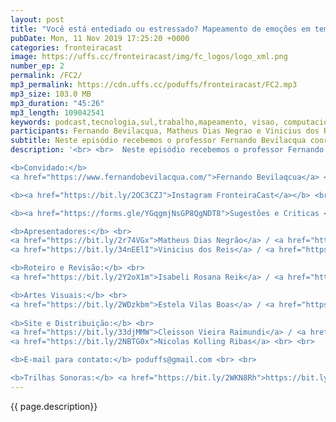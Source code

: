 ```yaml
---
layout: post
title: "Você está entediado ou estressado? Mapeamento de emoções em tempo-real para melhorar a sua jogatina"
pubDate: Mon, 11 Nov 2019 17:25:20 +0000
categories: fronteiracast
image: https://uffs.cc/fronteiracast/img/fc_logos/logo_xml.png
number_ep: 2
permalink: /FC2/
mp3_permalink: https://cdn.uffs.cc/poduffs/fronteiracast/FC2.mp3
mp3_size: 103.0 MB
mp3_duration: "45:26"
mp3_length: 109042541
keywords: podcast,tecnologia,sul,trabalho,mapeamento, visao, computacional,computação,fronteira,uffs
participants: Fernando Bevilacqua, Matheus Dias Negrao e Vinicius dos Reis
subtitle: Neste episódio recebemos o professor Fernando Bevilacqua coordenador do curso de Computação para falar sobre sua pesquisa de detecção de emoções em tempo-real aplicada a area de jogos.
description: '<br> <br>  Neste episódio recebemos o professor Fernando Bevilacqua coordenador do curso de Computação para falar sobre sua pesquisa de detecção de emoções em tempo-real aplicada a área de jogos. Com uso de técnicas de visão computacional e machine learning é possivel melhorar a experiencia durante uma jogatina. <br> <br>

<b>Convidado:</b> 
<a href="https://www.fernandobevilacqua.com/">Fernando Bevilaqcua</a> <br> <br>

<b><a href="https://bit.ly/2OC3CZJ">Instagram FronteiraCast</a></b> <br> <br>

<b><a href="https://forms.gle/YGqgmjNsGP8QgNDT8">Sugestões e Criticas </a></b> <br> <br>

<b>Apresentadores:</b> <br>
<a href="https://bit.ly/2r74VGx">Matheus Dias Negrão</a> / <a href="https://bit.ly/2rEOrG8">Instagram</a> <br>
<a href="https://bit.ly/34nEElI">Vinicius dos Reis</a> / <a href="https://bit.ly/2R5BEHi">Instagram</a> <br>

<b>Roteiro e Revisão:</b> <br>
<a href="https://bit.ly/2Y2oX1m">Isabeli Rosana Reik</a> / <a href="https://bit.ly/35QCxHX">Instagram</a> <br> <br> 

<b>Artes Visuais:</b> <br>
<a href="https://bit.ly/2WDzkbm">Estela Vilas Boas</a> / <a href="https://bit.ly/2NK7aaK">Instagram</a> <br> <br> 
 
<b>Site e Distribuição:</b> <br>
<a href="https://bit.ly/33djMMW">Cleisson Vieira Raimundi</a> / <a href="https://bit.ly/37U5J2s">Instagram</a> <br> 
<a href="https://bit.ly/2NBTG0x">Nicolas Kolling Ribas</a> <br> <br>

<b>E-mail para contato:</b> poduffs@gmail.com <br> <br>

<b>Trilhas Sonoras:</b> <a href="https://bit.ly/2WKN8Rh">https://bit.ly/2WKN8Rh</a> e <a href="https://bit.ly/36BUyer">https://bit.ly/36BUyer</a> '
---
```



{{ page.description}}
